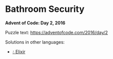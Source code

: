 # Bathroom Security

**Advent of Code: Day 2, 2016**

Puzzle text: <https://adventofcode.com/2016/day/2>

Solutions in other languages:

- [💧 Elixir](../../../elixir/lib/2016/02_bathroom_security)
